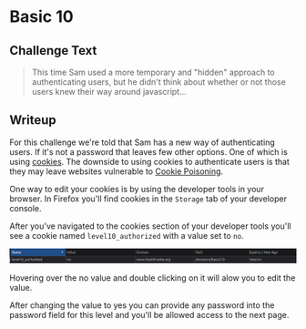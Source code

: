 # Basic 10

## Challenge Text

> This time Sam used a more temporary and "hidden" approach to authenticating users, but he didn't think about whether or not those users knew their way around javascript...

## Writeup

For this challenge we're told that Sam has a new way of authenticating users. If it's not a password that leaves few other options. One of which is using [cookies](https://developer.mozilla.org/en-US/docs/Web/HTTP/Cookies "Mozilla Developer Article On Cookies"). The downside to using cookies to authenticate users is that they may leave websites vulnerable to [Cookie Poisoning](https://www.geeksforgeeks.org/what-is-cookie-poisoning/ "Geeks For Geeks Article On Cookie Poisoning").

One way to edit your cookies is by using the developer tools in your browser. In Firefox you'll find cookies in the ```Storage``` tab of your developer console.

After you've navigated to the cookies section of your developer tools you'll see a cookie named ```level10_authorized``` with a value set to ```no```.

![Level 10 Cookie](./level-10-cookie.png "Level 10 Cookie")

Hovering over the no value and double clicking on it will alow you to edit the value.

After changing the value to yes you can provide any password into the password field for this level and you'll be allowed access to the next page.